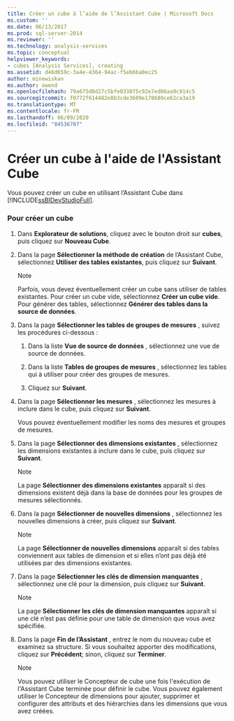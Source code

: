 ```yaml
---
title: Créer un cube à l’aide de l’Assistant Cube | Microsoft Docs
ms.custom: ''
ms.date: 06/13/2017
ms.prod: sql-server-2014
ms.reviewer: ''
ms.technology: analysis-services
ms.topic: conceptual
helpviewer_keywords:
- cubes [Analysis Services], creating
ms.assetid: d46d659c-3a4e-4364-94ac-f5eb6ba0ec25
author: minewiskan
ms.author: owend
ms.openlocfilehash: 79a675d0d27c5bfe033075c92e7ed06aa9c914c5
ms.sourcegitcommit: f0772f614482e0b3cde3609e178689ce62ca3a19
ms.translationtype: MT
ms.contentlocale: fr-FR
ms.lasthandoff: 06/09/2020
ms.locfileid: "84536707"
---
```

# <a name="create-a-cube-using-the-cube-wizard"></a>Créer un cube à l'aide de l'Assistant Cube
  Vous pouvez créer un cube en utilisant l’Assistant Cube dans [!INCLUDE[ssBIDevStudioFull](../../includes/ssbidevstudiofull-md.md)].  
  
### <a name="to-create-a-new-cube"></a>Pour créer un cube  
  
1.  Dans **Explorateur de solutions**, cliquez avec le bouton droit sur **cubes**, puis cliquez sur **Nouveau Cube**.  
  
2.  Dans la page **Sélectionner la méthode de création** de l’Assistant Cube, sélectionnez **Utiliser des tables existantes**, puis cliquez sur **Suivant**.  
  
    > [!NOTE]  
    >  Parfois, vous devez éventuellement créer un cube sans utiliser de tables existantes. Pour créer un cube vide, sélectionnez **Créer un cube vide**. Pour générer des tables, sélectionnez **Générer des tables dans la source de données**.  
  
3.  Dans la page **Sélectionner les tables de groupes de mesures** , suivez les procédures ci-dessous :  
  
    1.  Dans la liste **Vue de source de données** , sélectionnez une vue de source de données.  
  
    2.  Dans la liste **Tables de groupes de mesures** , sélectionnez les tables qui à utiliser pour créer des groupes de mesures.  
  
    3.  Cliquez sur **Suivant**.  
  
4.  Dans la page **Sélectionner les mesures** , sélectionnez les mesures à inclure dans le cube, puis cliquez sur **Suivant**.  
  
     Vous pouvez éventuellement modifier les noms des mesures et groupes de mesures.  
  
5.  Dans la page **Sélectionner des dimensions existantes** , sélectionnez les dimensions existantes à inclure dans le cube, puis cliquez sur **Suivant**.  
  
    > [!NOTE]  
    >  La page **Sélectionner des dimensions existantes** apparaît si des dimensions existent déjà dans la base de données pour les groupes de mesures sélectionnés.  
  
6.  Dans la page **Sélectionner de nouvelles dimensions** , sélectionnez les nouvelles dimensions à créer, puis cliquez sur **Suivant**.  
  
    > [!NOTE]  
    >  La page **Sélectionner de nouvelles dimensions** apparaît si des tables conviennent aux tables de dimension et si elles n’ont pas déjà été utilisées par des dimensions existantes.  
  
7.  Dans la page **Sélectionner les clés de dimension manquantes** , sélectionnez une clé pour la dimension, puis cliquez sur **Suivant**.  
  
    > [!NOTE]  
    >  La page **Sélectionner les clés de dimension manquantes** apparaît si une clé n’est pas définie pour une table de dimension que vous avez spécifiée.  
  
8.  Dans la page **Fin de l’Assistant** , entrez le nom du nouveau cube et examinez sa structure. Si vous souhaitez apporter des modifications, cliquez sur **Précédent**; sinon, cliquez sur **Terminer**.  
  
    > [!NOTE]  
    >  Vous pouvez utiliser le Concepteur de cube une fois l'exécution de l'Assistant Cube terminée pour définir le cube. Vous pouvez également utiliser le Concepteur de dimensions pour ajouter, supprimer et configurer des attributs et des hiérarchies dans les dimensions que vous avez créées.  
  
  
